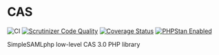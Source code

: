 # CAS

![CI](https://github.com/simplesamlphp/xml-cas/actions/workflows/php.yml/badge.svg)
[![Scrutinizer Code Quality](https://scrutinizer-ci.com/g/simplesamlphp/xml-cas/badges/quality-score.png?b=master)](https://scrutinizer-ci.com/g/simplesamlphp/xml-cas/?branch=master)
[![Coverage Status](https://codecov.io/gh/simplesamlphp/xml-cas/branch/master/graph/badge.svg)](https://codecov.io/gh/simplesamlphp/xml-cas)
[![PHPStan Enabled](https://img.shields.io/badge/PHPStan-enabled-brightgreen.svg?style=flat)](https://github.com/simplesamlphp/xml-common)

SimpleSAMLphp low-level CAS 3.0 PHP library
